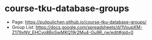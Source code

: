 # course-tku-database-groups

- Page: https://pulipulichen.github.io/course-tku-database-groups/
- Group List: https://docs.google.com/spreadsheets/d/1VoupXM-Z179xNV_EHCvo8BoSwMKQ19r2Mu4-Gu9R_rw/edit#gid=0